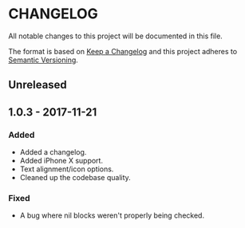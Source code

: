 # CHANGELOG
All notable changes to this project will be documented in this file.

The format is based on [Keep a Changelog](http://keepachangelog.com/en/1.0.0/)
and this project adheres to [Semantic Versioning](http://semver.org/spec/v2.0.0.html).

## Unreleased

## 1.0.3 - 2017-11-21

### Added 
- Added a changelog.
- Added iPhone X support.
- Text alignment/icon options.
- Cleaned up the codebase quality.

### Fixed
- A bug where nil blocks weren't properly being checked.
